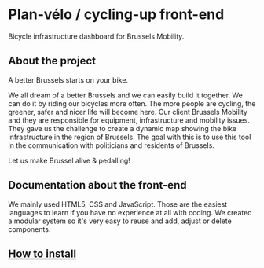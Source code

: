 # Plan-vélo / cycling-up front-end
Bicycle infrastructure dashboard for Brussels Mobility.

## About the project
A better Brussels starts on your bike.

We all dream of a better Brussels and we can easily build it together. We can do it by riding our bicycles more often. The more people are cycling, the greener, safer and nicer life will become here. Our client Brussels Mobility and they are responsible for equipment, infrastructure and mobility issues. They gave us the challenge to create a dynamic map showing the bike infrastructure in the region of Brussels. The goal with this is to use this tool in the communication with politicians and residents of Brussels.

Let us make Brussel alive & pedalling!

## Documentation about the front-end
We mainly used HTML5, CSS and JavaScript. Those are the easiest languages to learn if you have no experience at all with coding. We created a modular system so it's very easy to reuse and add, adjust or delete components.

## [How to install](INSTALL.md)
